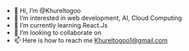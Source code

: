 - 👋 Hi, I’m @Khureltogoo
- 👀 I’m interested in web development, AI, Cloud Computing
- 🌱 I’m currently learning React.Js
- 💞️ I’m looking to collaborate on 
- 📫 Here is how to reach me Khureltogoo1@gmail.com

<!---
Khureltogoo/Khureltogoo is a ✨ special ✨ repository because its `README.md` (this file) appears on your GitHub profile.
You can click the Preview link to take a look at your changes.
--->
